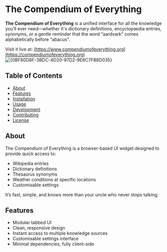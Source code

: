 # The Compendium of Everything

**The Compendium of Everything** is a unified interface for all the knowledge you’ll ever need—whether it's dictionary definitions, encyclopaedia entries, synonyms, or a gentle reminder that the word “aardvark” comes alphabetically before “abacus”.

Visit it live at: [https://www.compendiumofeverything.org](https://compendiumofeverything.org)
![{0BF80D8F-3BDC-4D20-97D2-9E6C7FB8D035}](https://github.com/user-attachments/assets/2d588716-b52b-4e94-904c-edc5e87f0d25)



## Table of Contents

- [About](#about)
- [Features](#features)
- [Installation](#installation)
- [Usage](#usage)
- [Development](#development)
- [Contributing](#contributing)
- [License](#license)

## About

The Compendium of Everything is a browser-based UI widget designed to provide quick access to:

- Wikipedia entries  
- Dictionary definitions  
- Thesaurus synonyms  
- Weather conditions at specific locations
- Customisable settings

It’s fast, simple, and knows more than your uncle who never stops talking.

## Features

- Modular tabbed UI
- Clean, responsive design
- Instant access to multiple knowledge sources
- Customisable settings interface
- Minimal dependencies, fully client-side
